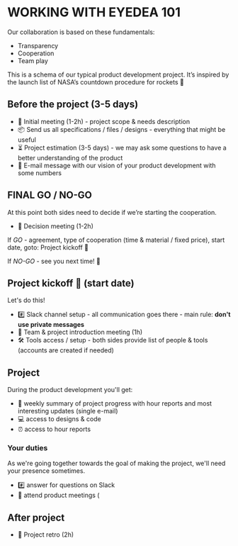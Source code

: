 # WORKING WITH EYEDEA 101 

Our collaboration is based on these fundamentals: 

- Transparency
- Cooperation
- Team play

This is a schema of our typical product development project. It’s inspired by the launch list of NASA’s countdown procedure for rockets 🚀

## Before the project (3-5 days)

- 📅 Initial meeting (1-2h) - project scope & needs description
- 📦 Send us all specifications / files / designs - everything that might be useful 
- ⏳ Project estimation (3-5 days) -  we may ask some questions to have a better understanding of the product
- 📩 E-mail message with our vision of your product development with some numbers 


## FINAL GO / NO-GO

At this point both sides need to decide if we’re starting the cooperation. 

- 📅 Decision meeting (1-2h)

If *GO* - agreement, type of cooperation (time & material / fixed price), start date, goto: Project kickoff 🚀

If *NO-GO* - see you next time! 👋


## Project kickoff 🚀 (start date)

Let's do this!

- #️⃣ Slack channel setup - all communication goes there - main rule: **don't use private messages** 
- 📅 Team & project introduction meeting (1h)
- 🛠 Tools access / setup - both sides provide list of people & tools (accounts are created if needed)


## Project 

During the product development you'll get: 

- 📩 weekly summary of project progress with hour reports and most interesting updates (single e-mail)
- 💻 access to designs & code
- ⏰ access to hour reports

### Your duties

As we're going together towards the goal of making the project, we'll need your presence sometimes.

- #️⃣ answer for questions on Slack
- 📅 attend product meetings (

## After project

- 📅 Project retro (2h)
